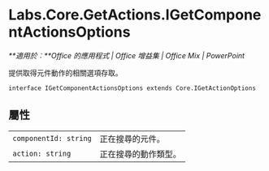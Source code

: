 
# <a name="labs.core.getactions.igetcomponentactionsoptions"></a>Labs.Core.GetActions.IGetComponentActionsOptions

 _**適用於︰**Office 的應用程式 | Office 增益集 | Office Mix | PowerPoint_

提供取得元件動作的相關選項存取。

```
interface IGetComponentActionsOptions extends Core.IGetActionOptions
```


## <a name="properties"></a>屬性


|||
|:-----|:-----|
| `componentId: string`|正在搜尋的元件。|
| `action: string`|正在搜尋的動作類型。|
